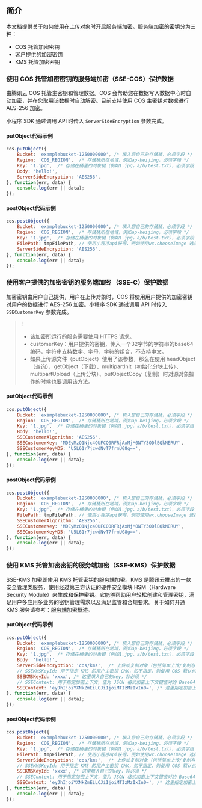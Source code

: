 
## 简介

本文档提供关于如何使用在上传对象时开启服务端加密。服务端加密的密钥分为三种：

* COS 托管加密密钥
* 客户提供的加密密钥
* KMS 托管加密密钥

### 使用 COS 托管加密密钥的服务端加密（SSE-COS）保护数据

由腾讯云 COS 托管主密钥和管理数据。COS 会帮助您在数据写入数据中心时自动加密，并在您取用该数据时自动解密。目前支持使用 COS 主密钥对数据进行 AES-256 加密。

小程序 SDK 通过调用 API 时传入 `ServerSideEncryption` 参数完成。

#### putObject代码示例
[//]: # (.cssg-snippet-put-object-sse)
```js
cos.putObject({
    Bucket: 'examplebucket-1250000000', /* 填入您自己的存储桶，必须字段 */
    Region: 'COS_REGION',  /* 存储桶所在地域，例如ap-beijing，必须字段 */
    Key: '1.jpg',  /* 存储在桶里的对象键（例如1.jpg，a/b/test.txt），必须字段 */
    Body: 'hello!',
    ServerSideEncryption: 'AES256',
}, function(err, data) {
    console.log(err || data);
});
```

#### postObject代码示例
[//]: # (.cssg-snippet-post-object-sse)
```js
cos.postObject({
    Bucket: 'examplebucket-1250000000', /* 填入您自己的存储桶，必须字段 */
    Region: 'COS_REGION',  /* 存储桶所在地域，例如ap-beijing，必须字段 */
    Key: '1.jpg',  /* 存储在桶里的对象键（例如1.jpg，a/b/test.txt），必须字段 */
    FilePath: tmpFilePath, // 使用小程序api获得，例如使用wx.chooseImage 选择文件得到的 tmpFilePath
    ServerSideEncryption: 'AES256',
}, function(err, data) {
    console.log(err || data);
});
```

### 使用客户提供的加密密钥的服务端加密 （SSE-C）保护数据

加密密钥由用户自己提供，用户在上传对象时，COS 将使用用户提供的加密密钥对用户的数据进行 AES-256 加密。小程序 SDK 通过调用 API 时传入 `SSECustomerKey` 参数完成。

> !
>- 该加密所运行的服务需要使用 HTTPS 请求。
>- customerKey：用户提供的密钥，传入一个32字节的字符串的base64编码，字符串支持数字、字母、字符的组合，不支持中文。
>- 如果上传源文件（putObject）使用了该参数，那么在使用 headObject（查询）、getObject（下载）、multipartInit（初始化分块上传）、multipartUpload（上传分块）、putObjectCopy（复制）时对源对象操作的时候也要调用该方法。

#### putObject代码示例
[//]: # (.cssg-snippet-put-object-sse-c)
```js
cos.putObject({
    Bucket: 'examplebucket-1250000000', /* 填入您自己的存储桶，必须字段 */
    Region: 'COS_REGION',  /* 存储桶所在地域，例如ap-beijing，必须字段 */
    Key: '1.jpg',  /* 存储在桶里的对象键（例如1.jpg，a/b/test.txt），必须字段 */
    Body: 'hello!',
    SSECustomerAlgorithm: 'AES256',
    SSECustomerKey: 'MDEyMzQ1Njc4OUFCQ0RFRjAxMjM0NTY3ODlBQkNERUY',
    SSECustomerKeyMD5: 'U5L61r7jcwdNvT7frmUG8g==',
}, function(err, data) {
    console.log(err || data);
});
```

#### postObject代码示例
[//]: # (.cssg-snippet-post-object-sse-c)
```js
cos.postObject({
    Bucket: 'examplebucket-1250000000', /* 填入您自己的存储桶，必须字段 */
    Region: 'COS_REGION',  /* 存储桶所在地域，例如ap-beijing，必须字段 */
    Key: '1.jpg',  /* 存储在桶里的对象键（例如1.jpg，a/b/test.txt），必须字段 */
    FilePath: tmpFilePath, // 使用小程序api获得，例如使用wx.chooseImage 选择文件得到的 tmpFilePath
    SSECustomerAlgorithm: 'AES256',
    SSECustomerKey: 'MDEyMzQ1Njc4OUFCQ0RFRjAxMjM0NTY3ODlBQkNERUY',
    SSECustomerKeyMD5: 'U5L61r7jcwdNvT7frmUG8g==',
}, function(err, data) {
    console.log(err || data);
});
```

### 使用 KMS 托管加密密钥的服务端加密（SSE-KMS）保护数据

SSE-KMS 加密即使用 KMS 托管密钥的服务端加密。KMS 是腾讯云推出的一款安全管理类服务，使用经过第三方认证的硬件安全模块 HSM（Hardware Security Module）来生成和保护密钥。它能够帮助用户轻松创建和管理密钥，满足用户多应用多业务的密钥管理需求以及满足监管和合规要求。关于如何开通 KMS 服务请参考：[服务端加密概述](https://intl.cloud.tencent.com/document/product/436/18145)。

#### putObject代码示例
[//]: # (.cssg-snippet-put-object-sse-kms)
```js
cos.putObject({
    Bucket: 'examplebucket-1250000000', /* 填入您自己的存储桶，必须字段 */
    Region: 'COS_REGION',  /* 存储桶所在地域，例如ap-beijing，必须字段 */
    Key: '1.jpg',  /* 存储在桶里的对象键（例如1.jpg，a/b/test.txt），必须字段 */
    Body: 'hello!',
    ServerSideEncryption: 'cos/kms',  /* 上传或复制对象（包括简单上传/复制与分块上传/复制）时必选，下载对象时不能指定此头部 */
    // SSEKMSKeyId: 用于指定 KMS 的用户主密钥 CMK，如不指定，则使用 COS 默认创建的 CMK，更多详细信息可参见 SSE-KMS 加密
    SSEKMSKeyId: 'xxxx', /* 这里填入自己的key，非必须 */
    // SSEContext: 用于指定加密上下文，值为 JSON 格式加密上下文键值对的 Base64 编码。
    SSEContext: 'eyJhIjoiYXNkZmEiLCJiIjoiMTIzMzIxIn0=', /* 这里指定加密上下文，需要自行使用Base64编码，非必须 */
}, function(err, data) {
    console.log(err || data);
});
```

#### postObject代码示例
[//]: # (.cssg-snippet-post-object-sse-kms)
```js
cos.postObject({
    Bucket: 'examplebucket-1250000000', /* 填入您自己的存储桶，必须字段 */
    Region: 'COS_REGION',  /* 存储桶所在地域，例如ap-beijing，必须字段 */
    Key: '1.jpg',  /* 存储在桶里的对象键（例如1.jpg，a/b/test.txt），必须字段 */
    FilePath: tmpFilePath, // 使用小程序api获得，例如使用wx.chooseImage 选择文件得到的 tmpFilePath
    ServerSideEncryption: 'cos/kms',  /* 上传或复制对象（包括简单上传/复制与分块上传/复制）时必选，下载对象时不能指定此头部 */
    // SSEKMSKeyId: 用于指定 KMS 的用户主密钥 CMK，如不指定，则使用 COS 默认创建的 CMK，更多详细信息可参见 SSE-KMS 加密
    SSEKMSKeyId: 'xxxx', /* 这里填入自己的key，非必须 */
    // SSEContext: 用于指定加密上下文，值为 JSON 格式加密上下文键值对的 Base64 编码。
    SSEContext: 'eyJhIjoiYXNkZmEiLCJiIjoiMTIzMzIxIn0=', /* 这里指定加密上下文，需要自行使用Base64编码，非必须 */
}, function(err, data) {
    console.log(err || data);
});
```

